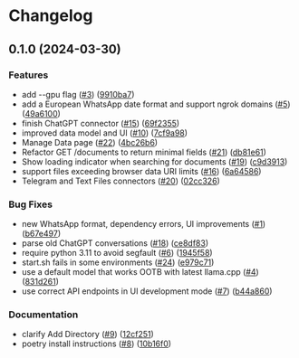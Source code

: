 # Changelog

## 0.1.0 (2024-03-30)


### Features

* add --gpu flag ([#3](https://github.com/tnunamak/selfie/issues/3)) ([9910ba7](https://github.com/tnunamak/selfie/commit/9910ba7dc6afd48e3ff99543f5afb8fe926ebd86))
* add a European WhatsApp date format and support ngrok domains ([#5](https://github.com/tnunamak/selfie/issues/5)) ([49a6100](https://github.com/tnunamak/selfie/commit/49a61000ff5d1f81bd255ef4d3ebf4ffeaa3cf04))
* finish ChatGPT connector ([#15](https://github.com/tnunamak/selfie/issues/15)) ([69f2355](https://github.com/tnunamak/selfie/commit/69f235503aac5d79ee57c1ff3833f79f50faaa4c))
* improved data model and UI ([#10](https://github.com/tnunamak/selfie/issues/10)) ([7cf9a98](https://github.com/tnunamak/selfie/commit/7cf9a9839ccb8980eca5b500141c036935073e64))
* Manage Data page ([#22](https://github.com/tnunamak/selfie/issues/22)) ([4bc26b6](https://github.com/tnunamak/selfie/commit/4bc26b65f4ceb42f1b075daec1b72c1c78466dfc))
* Refactor GET /documents to return minimal fields ([#21](https://github.com/tnunamak/selfie/issues/21)) ([db81e61](https://github.com/tnunamak/selfie/commit/db81e612267655b9af02e49714ba488f555cb577))
* Show loading indicator when searching for documents ([#19](https://github.com/tnunamak/selfie/issues/19)) ([c9d3913](https://github.com/tnunamak/selfie/commit/c9d39137848e180109ee14d6aa435444cfc6dcd5))
* support files exceeding browser data URI limits ([#16](https://github.com/tnunamak/selfie/issues/16)) ([6a64586](https://github.com/tnunamak/selfie/commit/6a64586ad845fd8dfa775683d29e91b46bc4b41b))
* Telegram and Text Files connectors ([#20](https://github.com/tnunamak/selfie/issues/20)) ([02cc326](https://github.com/tnunamak/selfie/commit/02cc3266ab0319fe92be522aff9e649715a35d73))


### Bug Fixes

* new WhatsApp format, dependency errors, UI improvements ([#1](https://github.com/tnunamak/selfie/issues/1)) ([b67e497](https://github.com/tnunamak/selfie/commit/b67e497c6a977b48ba37471deb58763aa797632d))
* parse old ChatGPT conversations ([#18](https://github.com/tnunamak/selfie/issues/18)) ([ce8df83](https://github.com/tnunamak/selfie/commit/ce8df836ca7a99a4f34bff70c48a4208921ca8ec))
* require python 3.11 to avoid segfault ([#6](https://github.com/tnunamak/selfie/issues/6)) ([1945f58](https://github.com/tnunamak/selfie/commit/1945f583d6b3f5533ba07ff0dfd2265a8b6132c2))
* start.sh fails in some environments ([#24](https://github.com/tnunamak/selfie/issues/24)) ([e979c71](https://github.com/tnunamak/selfie/commit/e979c71eb6c7f576105b0028faeb501005b36369))
* use a default model that works OOTB with latest llama.cpp ([#4](https://github.com/tnunamak/selfie/issues/4)) ([831d261](https://github.com/tnunamak/selfie/commit/831d261a935c390960bb03eff632e4a8cac1f298))
* use correct API endpoints in UI development mode ([#7](https://github.com/tnunamak/selfie/issues/7)) ([b44a860](https://github.com/tnunamak/selfie/commit/b44a860ea6ae808b0231c3feda72329ac63c614e))


### Documentation

* clarify Add Directory ([#9](https://github.com/tnunamak/selfie/issues/9)) ([12cf251](https://github.com/tnunamak/selfie/commit/12cf251859cbec0d8ea8580e2f81864203328805))
* poetry install instructions  ([#8](https://github.com/tnunamak/selfie/issues/8)) ([10b16f0](https://github.com/tnunamak/selfie/commit/10b16f00d7f98286ac9c8ccc52b579802fbcd7ce))
